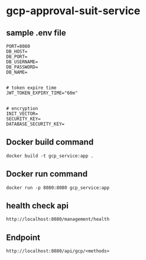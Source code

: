 # gcp-approval-suit-service


## sample .env file

```
PORT=8080
DB_HOST=
DB_PORT=
DB_USERNAME=
DB_PASSWORD=
DB_NAME=


# token expire time 
JWT_TOKEN_EXPIRY_TIME="60m" 


# encryption 
INIT_VECTOR=
SECURITY_KEY=
DATABASE_SECURITY_KEY=
```


## Docker build command

```
docker build -t gcp_service:app .
```


## Docker run command

```
docker run -p 8080:8080 gcp_service:app
```


## health check api
```
http://localhost:8080/management/health
```

## Endpoint
```
http://localhost:8080/api/gcp/<methods>
```
